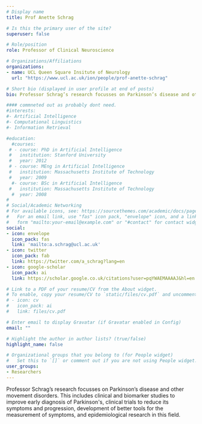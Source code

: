 ```yaml
---
# Display name
title: Prof Anette Schrag

# Is this the primary user of the site?
superuser: false

# Role/position
role: Professor of Clinical Neuroscience

# Organizations/Affiliations
organizations:
- name: UCL Queen Square Insitute of Neurology
  url: "https://www.ucl.ac.uk/ion/people/prof-anette-schrag"

# Short bio (displayed in user profile at end of posts)
bio: Professor Schrag’s research focusses on Parkinson’s disease and other movement disorders. This includes clinical and biomarker studies to improve early diagnosis of Parkinson's, clinical trials to reduce its symptoms and progression, development of better tools for the measurement of symptoms, and epidemiological research in this field. 

#### commneted out as probably dont need. 
#interests:
#- Artificial Intelligence
#- Computational Linguistics
#- Information Retrieval

#education:
  #courses:
 # - course: PhD in Artificial Intelligence
 #   institution: Stanford University
 #   year: 2012
 # - course: MEng in Artificial Intelligence
 #   institution: Massachusetts Institute of Technology
 #   year: 2009
  #- course: BSc in Artificial Intelligence
 #   institution: Massachusetts Institute of Technology
  #  year: 2008
#
# Social/Academic Networking
# For available icons, see: https://sourcethemes.com/academic/docs/page-builder/#icons
#   For an email link, use "fas" icon pack, "envelope" icon, and a link in the
#   form "mailto:your-email@example.com" or "#contact" for contact widget.
social:
- icon: envelope
  icon_pack: fas
  link: 'mailto:a.schrag@ucl.ac.uk'
- icon: twitter
  icon_pack: fab
  link: https://twitter.com/a_schrag?lang=en
- icon: google-scholar
  icon_pack: ai
  link: https://scholar.google.co.uk/citations?user=pqYWAEMAAAAJ&hl=en

# Link to a PDF of your resume/CV from the About widget.
# To enable, copy your resume/CV to `static/files/cv.pdf` and uncomment the lines below.
# - icon: cv
#   icon_pack: ai
#   link: files/cv.pdf

# Enter email to display Gravatar (if Gravatar enabled in Config)
email: ""

# Highlight the author in author lists? (true/false)
highlight_name: false

# Organizational groups that you belong to (for People widget)
#   Set this to `[]` or comment out if you are not using People widget.
user_groups:
- Researchers
---
```


Professor Schrag’s research focusses on Parkinson’s disease and other movement disorders. This includes clinical and biomarker studies to improve early diagnosis of Parkinson's, clinical trials to reduce its symptoms and progression, development of better tools for the measurement of symptoms, and epidemiological research in this field. 